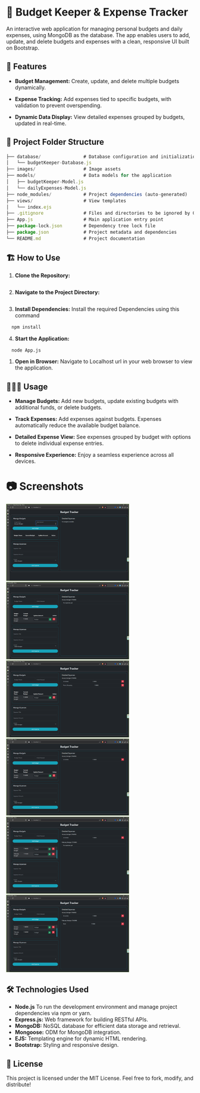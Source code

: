 # 📌 Budget Keeper & Expense Tracker

An interactive web application for managing personal budgets and daily expenses, using MongoDB as the database. The app enables users to add, update, and delete budgets and expenses with a clean, responsive UI built on Bootstrap.

## 🚀 Features

- **Budget Management:**
  Create, update, and delete multiple budgets dynamically.

- **Expense Tracking:**
  Add expenses tied to specific budgets, with validation to prevent overspending.

- **Dynamic Data Display:**
  View detailed expenses grouped by budgets, updated in real-time.

## 📂 Project Folder Structure

```jsx
├── database/                # Database configuration and initialization
│   └── budgetKeeper-Database.js
├── images/                  # Image assets
├── models/                  # Data models for the application
│   ├── budgetKeeper-Model.js
│   └── dailyExpenses-Model.js
├── node_modules/            # Project dependencies (auto-generated)
├── views/                   # View templates
│   └── index.ejs
├── .gitignore               # Files and directories to be ignored by Git
├── App.js                   # Main application entry point
├── package-lock.json        # Dependency tree lock file
├── package.json             # Project metadata and dependencies
└── README.md                # Project documentation
```

## 🏗️ How to Use

1. **Clone the Repository:**

```bash

```

2. **Navigate to the Project Directory:**

```bash

```

3. **Install Dependencies:**
   Install the required Dependencies using this command

```bash
  npm install
```

4. **Start the Application:**

```bash
  node App.js
```

1. **Open in Browser:**
   Navigate to Localhost url in your web browser to view the application.

## 👨🏼‍💻 Usage

- **Manage Budgets:**
  Add new budgets, update existing budgets with additional funds, or delete budgets.

- **Track Expenses:**
  Add expenses against budgets. Expenses automatically reduce the available budget balance.

- **Detailed Expense View:**
  See expenses grouped by budget with options to delete individual expense entries.

- **Responsive Experience:**
  Enjoy a seamless experience across all devices.

# 📷 Screenshots

<img width="330" alt="Budget Keeper App - 1" src="./images/Project 17.1 - Budget Keeper App - 1.png">
<img width="330" alt="Budget Keeper App - 2" src="./images/Project 17.1 - Budget Keeper App - 2.png">
<img width="330" alt="Budget Keeper App - 3" src="./images/Project 17.1 - Budget Keeper App - 3.png">
<img width="330" alt="Budget Keeper App - 4" src="./images/Project 17.1 - Budget Keeper App - 4.png">
<img width="330" alt="Budget Keeper App - 5" src="./images/Project 17.1 - Budget Keeper App - 5.png">
<img width="330" alt="Budget Keeper App - 6" src="./images/Project 17.1 - Budget Keeper App - 6.png">

## 🛠️ Technologies Used

- **Node.js**
  To run the development environment and manage project dependencies via npm or yarn.
- **Express.js:**
  Web framework for building RESTful APIs.
- **MongoDB:**
  NoSQL database for efficient data storage and retrieval.
- **Mongoose:**
  ODM for MongoDB integration.
- **EJS:**
  Templating engine for dynamic HTML rendering.
- **Bootstrap:**
  Styling and responsive design.

## 📜 License

This project is licensed under the MIT License.
Feel free to fork, modify, and distribute!
